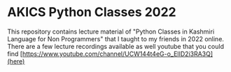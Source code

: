 # AKICS Python Classes 2022
This repository contains lecture material of "Python Classes in Kashmiri Language for Non Programmers" that I taught to my friends in 2022 online. There are a few lecture recordings available as well youtube that you could find [https://www.youtube.com/channel/UCW144t4eG-o_ElID2i3RA3Q](here)




